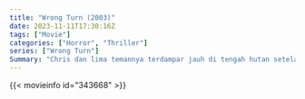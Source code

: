 ```yaml
---
title: "Wrong Turn (2003)"
date: 2023-11-11T17:30:16Z
tags: ["Movie"]
categories: ["Horror", "Thriller"]
series: ["Wrong Turn"]
Summary: "Chris dan lima temannya terdampar jauh di tengah hutan setelah mobil mereka bertabrakan. Saat mereka menjelajah lebih jauh ke dalam hutan, mereka menghadapi nasib yang tidak menentu dan mengerikan."
---
```


<mux-player stream-type="on-demand"
src="https://kp3d-my.sharepoint.com/personal/ryoo_kp3d_onmicrosoft_com/_layouts/15/download.aspx?share=EYMRLYK1wElHrHllf_O7dLQBeMwJR9KrSRMZHGh9msqrHw" prefer-playback="mse" controls>

</mux-player>


{{< movieinfo id="343668" >}}

<script src="https://cdn.jsdelivr.net/npm/@mux/mux-player"></script>

 <script type="application/ld+json ">
{
"@context": "https://schema.org/",
"@type": "VideoObject",
"name": "Wrong Turn",
"contentUrl": "https://stream.mux.com/LQiIpX7DuGMvoeQIlmfDuhm011lpKuvO02WgRVCsTNGeU.m3u8",
"thumbnailUrl": "https://www.themoviedb.org/t/p/original/jdrQQF4IJSGzy5hEDUls02sAAH6.jpg?width=314&fit_mode=preserve&time=25",
"uploadDate": "2023-11-11T17:30:16Z",
}

</script>